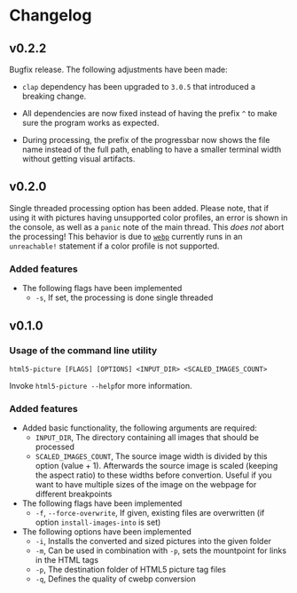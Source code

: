 # Changelog

## v0.2.2

Bugfix release.  The following adjustments have been made:

* `clap` dependency has been upgraded to `3.0.5` that introduced a breaking change.

* All dependencies are now fixed instead of having the prefix `^` to make sure the program works as expected.

* During processing, the prefix of the progressbar now shows the file name instead of the full path, enabling to have a smaller terminal width without getting visual artifacts.

## v0.2.0

Single threaded processing option has been added. Please note, that if using it with pictures having unsupported color profiles, an error is shown in the console, as well as a `panic` note of the main thread. This *does not* abort the processing! This behavior is due to [`webp`](https://github.com/jaredforth/webp) currently runs in an `unreachable!` statement if a color profile is not supported.

### Added features

* The following flags have been implemented
  * `-s`, If set, the processing is done single threaded

## v0.1.0

### Usage of the command line utility

`html5-picture [FLAGS] [OPTIONS] <INPUT_DIR> <SCALED_IMAGES_COUNT> `

Invoke `html5-picture --help`for more information.

### Added features

* Added basic functionality, the following arguments are required:
  * `INPUT_DIR`, The directory containing all images that should be processed
  * `SCALED_IMAGES_COUNT`, The source image width is divided by this option (value + 1). Afterwards the source image is scaled (keeping the aspect ratio) to these widths before convertion. Useful if you want to have multiple sizes of the image on the webpage for different breakpoints
* The following flags have been implemented
  * `-f`, `--force-overwrite`,  If given, existing files are overwritten (if option `install-images-into` is set)
* The following options have been implemented
  * `-i`,  Installs the converted and sized pictures into the given folder
  * `-m`, Can be used in combination with `-p`, sets the mountpoint for links in the HTML tags
  * `-p`, The destination folder of HTML5 picture tag files
  * `-q`, Defines the quality of cwebp conversion